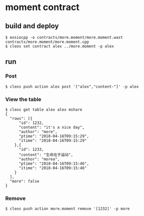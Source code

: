 # moment contract
## build and deploy
```shell
$ eosiocpp -o contracts/more.moment/more.moment.wast contracts/more.moment/more.moment.cpp
$ cleos set contract alex ../more.moment -p alex
```
## run
### Post
```shell
$ cleos push action alex post '["alex","content-"]' -p alex
```
### View the table
```shellmshare
$ cleos get table alex alex mshare
{
  "rows": [{
      "id": 1232,
      "content": "it's a nice day",
      "author": "more",
      "ptime": "2018-04-16T09:15:29",
      "itime": "2018-04-16T09:15:29"
    },{
      "id": 1233,
      "content": "生命在于运动",
      "author": "morea",
      "ptime": "2018-04-16T09:15:46",
      "itime": "2018-04-16T09:15:46"
    }
  ],
  "more": false
}
```
### Remove
```shell
$ cleos push action more.moment remove '[1232]' -p more
```